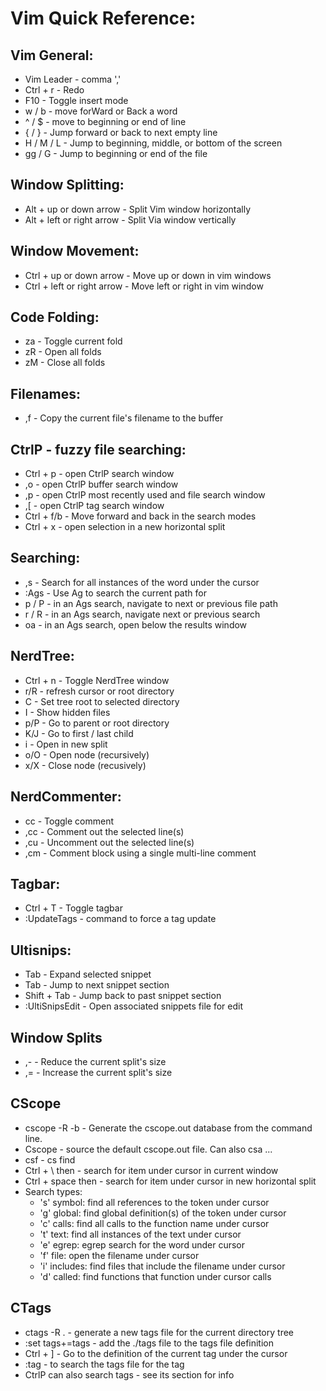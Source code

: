 Vim Quick Reference:
=======================

## Vim General:
* Vim Leader - comma ','
* Ctrl + r - Redo
* F10 - Toggle insert mode
* w / b - move forWard or Back a word
* ^ / $ - move to beginning or end of line
* { / } - Jump forward or back to next empty line
* H / M / L - Jump to beginning, middle, or bottom of the screen
* gg / G - Jump to beginning or end of the file

## Window Splitting:
* Alt + up or down arrow - Split Vim window horizontally
* Alt + left or right arrow - Split Via window vertically

## Window Movement:
* Ctrl + up or down arrow - Move up or down in vim windows
* Ctrl + left or right arrow - Move left or right in vim window

## Code Folding:
* za - Toggle current fold
* zR - Open all folds
* zM - Close all folds

## Filenames:
* ,f - Copy the current file's filename to the buffer

## CtrlP - fuzzy file searching:
* Ctrl + p - open CtrlP search window
* ,o - open CtrlP buffer search window
* ,p - open CtrlP most recently used and file search window
* ,[ - open CtrlP tag search window
* Ctrl + f/b - Move forward and back in the search modes
* Ctrl + x - open selection in a new horizontal split

## Searching:
* ,s - Search for all instances of the word under the cursor
* :Ags <searchStr> - Use Ag to search the current path for <searchStr>
* p / P - in an Ags search, navigate to next or previous file path
* r / R - in an Ags search, navigate next or previous search
* oa - in an Ags search, open below the results window

## NerdTree:
* Ctrl + n - Toggle NerdTree window
* r/R - refresh cursor or root directory
* C - Set tree root to selected directory
* I - Show hidden files
* p/P - Go to parent or root directory
* K/J - Go to first / last child
* i - Open in new split
* o/O - Open node (recursively)
* x/X - Close node (recusively)

## NerdCommenter:
* cc - Toggle comment
* ,cc - Comment out the selected line(s)
* ,cu - Uncomment out the selected line(s)
* ,cm - Comment block using a single multi-line comment

## Tagbar:
* Ctrl + T - Toggle tagbar
* :UpdateTags - command to force a tag update

## Ultisnips:
* Tab - Expand selected snippet
* Tab - Jump to next snippet section
* Shift + Tab - Jump back to past snippet section
* :UltiSnipsEdit - Open associated snippets file for edit

## Window Splits
* ,- - Reduce the current split's size
* ,= - Increase the current split's size

## CScope
* cscope -R -b - Generate the cscope.out database from the command line.
* Cscope - source the default cscope.out file.  Can also csa <databaseFile>...
* csf <searchType> <searchItem> - cs find <searchType> <searchItem>
* Ctrl + \ then <searchType> - search for item under cursor in current window
* Ctrl + space then <searchType> - search for item under cursor in new horizontal split
* Search types:
  * 's'   symbol: find all references to the token under cursor
  * 'g'   global: find global definition(s) of the token under cursor
  * 'c'   calls:  find all calls to the function name under cursor
  * 't'   text:   find all instances of the text under cursor
  * 'e'   egrep:  egrep search for the word under cursor
  * 'f'   file:   open the filename under cursor
  * 'i'   includes: find files that include the filename under cursor
  * 'd'   called: find functions that function under cursor calls

## CTags
* ctags -R . - generate a new tags file for the current directory tree
* :set tags+=tags - add the ./tags file to the tags file definition
* Ctrl + ] - Go to the definition of the current tag under the cursor
* :tag <tagName> - to search the tags file for the tag
* CtrlP can also search tags - see its section for info
